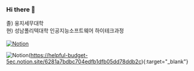 ### Hi there 👋

졸) 웅지세무대학 <br>
현) 성남폴리텍대학 인공지능소프트웨어 하이테크과정
<br>
<br>
<a href="https://helpful-budget-5ec.notion.site/6281a7bdbc704edfb1dfb05dd78ddb2c" target="_blank">![Notion](https://img.shields.io/badge/Notion-%23000000.svg?style=for-the-badge&logo=notion&logoColor=white)</a>

![Notion](https://img.shields.io/badge/Notion-%23000000.svg?style=for-the-badge&logo=notion&logoColor=white)(https://helpful-budget-5ec.notion.site/6281a7bdbc704edfb1dfb05dd78ddb2c){:target="_blank"}


<!--
**juyub/juyub** is a ✨ _special_ ✨ repository because its `README.md` (this file) appears on your GitHub profile.

Here are some ideas to get you started:

- 🔭 I’m currently working on ...
- 🌱 I’m currently learning ...
- 👯 I’m looking to collaborate on ...
- 🤔 I’m looking for help with ...
- 💬 Ask me about ...
- 📫 How to reach me: ...
- 😄 Pronouns: ...
- ⚡ Fun fact: ...
-->
